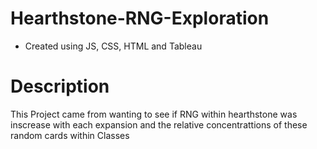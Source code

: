# Hearthstone-RNG-Exploration
- Created using JS, CSS, HTML and Tableau


# Description
This Project came from wanting to see if RNG within hearthstone was inscrease with each expansion and the relative concentrattions of these random cards within Classes 

